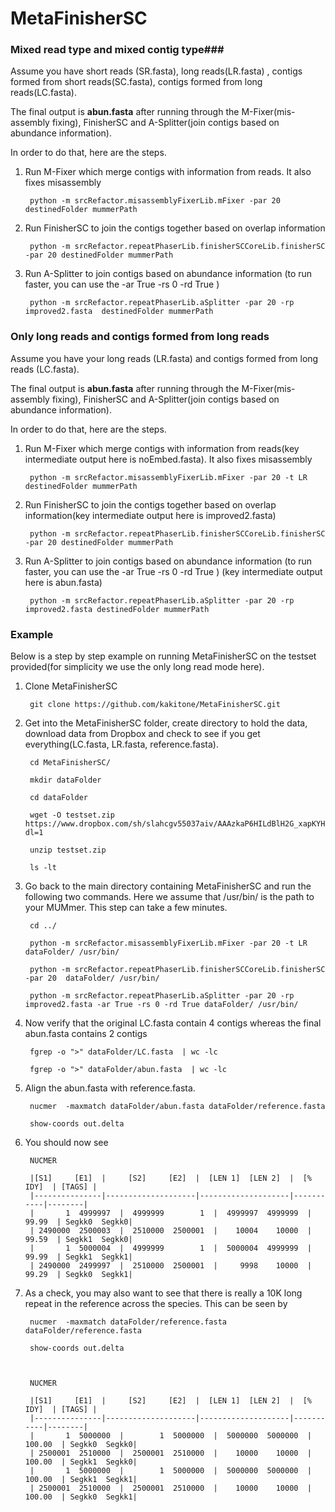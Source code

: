 # MetaFinisherSC
### Mixed read type and mixed contig type###

Assume you have short reads (SR.fasta), long reads(LR.fasta) , contigs formed from short reads(SC.fasta), contigs formed from long reads(LC.fasta). 

The final output is **abun.fasta** after running through the M-Fixer(mis-assembly fixing), FinisherSC and A-Splitter(join contigs based on abundance information). 

In order to do that, here are the steps. 

1. Run M-Fixer which merge contigs with information from reads. It also fixes misassembly

        python -m srcRefactor.misassemblyFixerLib.mFixer -par 20 destinedFolder mummerPath 

2. Run FinisherSC to join the contigs together based on overlap information

        python -m srcRefactor.repeatPhaserLib.finisherSCCoreLib.finisherSC -par 20 destinedFolder mummerPath
            
3. Run A-Splitter to join contigs based on abundance information (to run faster, you can use the -ar True -rs 0 -rd True )

        python -m srcRefactor.repeatPhaserLib.aSplitter -par 20 -rp improved2.fasta  destinedFolder mummerPath



### Only long reads and contigs formed from long reads ###

Assume you have your long reads (LR.fasta) and contigs formed from long reads (LC.fasta). 

The final output is **abun.fasta** after running through the M-Fixer(mis-assembly fixing), FinisherSC and A-Splitter(join contigs based on abundance information). 

In order to do that, here are the steps. 

1. Run M-Fixer which merge contigs with information from reads(key intermediate output here is noEmbed.fasta). It also fixes misassembly

        python -m srcRefactor.misassemblyFixerLib.mFixer -par 20 -t LR destinedFolder mummerPath 


2. Run FinisherSC to join the contigs together based on overlap information(key intermediate output here is improved2.fasta)

        python -m srcRefactor.repeatPhaserLib.finisherSCCoreLib.finisherSC -par 20 destinedFolder mummerPath


3. Run A-Splitter to join contigs based on abundance information (to run faster, you can use the -ar True -rs 0 -rd True ) (key intermediate output here is abun.fasta)

        python -m srcRefactor.repeatPhaserLib.aSplitter -par 20 -rp improved2.fasta destinedFolder mummerPath



### Example ###
Below is a step by step example on running MetaFinisherSC on the testset provided(for simplicity we use the only long read mode here). 

1. Clone MetaFinisherSC
        
        git clone https://github.com/kakitone/MetaFinisherSC.git
        
2. Get into the MetaFinisherSC folder, create directory to hold the data, download data from Dropbox and check to see if you get everything(LC.fasta, LR.fasta, reference.fasta). 
        
        cd MetaFinisherSC/        

        mkdir dataFolder
        
        cd dataFolder
        
        wget -O testset.zip  https://www.dropbox.com/sh/slahcgv55037aiv/AAAzkaP6HILdBlH2G_xapKYHa?dl=1
        
        unzip testset.zip
        
        ls -lt

3. Go back to the main directory containing MetaFinisherSC and run the following two commands. Here we assume that /usr/bin/ is the path to your MUMmer. This step can take a few minutes. 
        
        cd ../

        python -m srcRefactor.misassemblyFixerLib.mFixer -par 20 -t LR dataFolder/ /usr/bin/
        
        python -m srcRefactor.repeatPhaserLib.finisherSCCoreLib.finisherSC -par 20  dataFolder/ /usr/bin/
        
        python -m srcRefactor.repeatPhaserLib.aSplitter -par 20 -rp improved2.fasta -ar True -rs 0 -rd True dataFolder/ /usr/bin/

4. Now verify that the original LC.fasta contain 4 contigs whereas the final abun.fasta contains 2 contigs

        fgrep -o ">" dataFolder/LC.fasta  | wc -lc
        
        fgrep -o ">" dataFolder/abun.fasta  | wc -lc


5. Align the abun.fasta with reference.fasta. 

        nucmer  -maxmatch dataFolder/abun.fasta dataFolder/reference.fasta         

        show-coords out.delta

6. You should now see 

        NUCMER
        
        |[S1]     [E1]  |     [S2]     [E2]  |  [LEN 1]  [LEN 2]  |  [% IDY]  | [TAGS] |
        |---------------|--------------------|--------------------|-----------|--------|
        |       1  4999997  |  4999999        1  |  4999997  4999999  |    99.99  | Segkk0	Segkk0|
        | 2490000  2500003  |  2510000  2500001  |    10004    10000  |    99.59  | Segkk1	Segkk0|
        |       1  5000004  |  4999999        1  |  5000004  4999999  |    99.99  | Segkk1	Segkk1|
        | 2490000  2499997  |  2510000  2500001  |     9998    10000  |    99.29  | Segkk0	Segkk1|


7. As a check, you may also want to see that there is really a 10K long repeat in the reference across the species. This can be seen by 

        nucmer  -maxmatch dataFolder/reference.fasta dataFolder/reference.fasta         

        show-coords out.delta



        NUCMER
        
        |[S1]     [E1]  |     [S2]     [E2]  |  [LEN 1]  [LEN 2]  |  [% IDY]  | [TAGS] |
        |---------------|--------------------|--------------------|-----------|--------|
        |       1  5000000  |        1  5000000  |  5000000  5000000  |   100.00  | Segkk0	Segkk0|
        | 2500001  2510000  |  2500001  2510000  |    10000    10000  |   100.00  | Segkk1	Segkk0|
        |       1  5000000  |        1  5000000  |  5000000  5000000  |   100.00  | Segkk1	Segkk1|
        | 2500001  2510000  |  2500001  2510000  |    10000    10000  |   100.00  | Segkk0	Segkk1|

